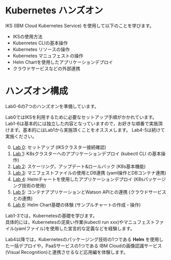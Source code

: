 # Kubernetes ハンズオン
IKS (IBM Cloud Kubernetes Service) を使用して以下のことを学びます。

- IKSの使用方法
- Kubenretes CLIの基本操作
- Kubernetes リソースの操作
- Kubernetes マニュフェストの操作
- Helm Chartを使用したアプリケーションデプロイ
- クラウドサービスなどの外部連携

# ハンズオン構成 
Lab0-6の7つのハンズオンを準備しています。

Lab0ではIKSを利用するために必要なセットアップ手順がかかれています。  
Lab1-6は基本的には独立した内容となっていますので，お好きな順番で実施頂けます。基本的にはLab1から実施頂くことをオススメします。
Lab4-5は続けて実施ください。

0. [Lab 0](Lab0): セットアップ (IKSクラスター接続確認)
1. [Lab 1](Lab1): K8sクラスターへのアプリケーションデプロイ (kubectl CLI の基本操作)
2. [Lab 2](Lab2): スケーリング，アップデート&ロールバック (K8s基本機能)
3. [Lab 3](Lab3): マニフェストファイルの使用とDB連携 (yaml操作とDBコンテナ連携)
4. [Lab 4](Lab4): Helmチャートを使用したアプリケーションデプロイ (K8sパッケージング技術の使用)
5. [Lab 5](Lab5): コンテナアプリケーションとWatson APIとの連携 (クラウドサービスとの連携)
6. [Lab 6](Lab6): Helm Chart基礎の体験 (サンプルチャートの作成・操作)

Lab1-3では，Kubernetesの基礎を学びます。  
具体的には，Kubernetesの泥臭い作業(kubectl run xxx)やマニュフェストファイル(yamlファイル)を使用した宣言的な定義などを経験します。  

Lab4以降では，Kubernetesのパッケージング技術の1つである **Helm** を使用した一括デプロイや，PaaSサービスの1つである IBM Cloudの画像認識サービス(Visual Recognition)と連携させるなど応用編を体験します。

